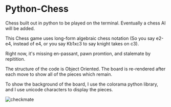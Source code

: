 # Python-Chess
Chess built out in python to be played on the terminal. Eventually a chess AI will be added.

This Chess game uses long-form algebraic chess notation (So you say e2-e4, instead of e4, or you say Kb1xc3 to
say knight takes on c3). 

Right now, it's missing en-passant, pawn promtion, and stalemate by repitition. 

The structure of the code is Object Oriented. The board is re-rendered after each move to show all of the pieces
which remain.

To show the background of the board, I use the colorama python library, and I use unicode characters to display
the pieces.

![checkmate](https://github.com/[notowen333]/[Python-Chess]/blob/[main]/checkmate.jpg?raw=true)
